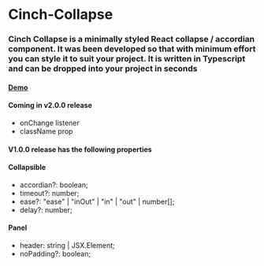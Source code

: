 # Cinch-Collapse

### Cinch Collapse is a minimally styled React collapse / accordian component. It was been developed so that with minimum effort you can style it to suit your project. It is written in Typescript and can be dropped into your project in seconds

#### [Demo](https://codesandbox.io/s/autumn-thunder-vd8ic?fontsize=14&hidenavigation=1&theme=dark)

#### Coming in v2.0.0 release

- onChange listener
- className prop

#### V1.0.0 release has the following properties

#### Collapsible

- accordian?: boolean;
- timeout?: number;
- ease?: "ease" | "inOut" | "in" | "out" | number[];
- delay?: number;

#### Panel

- header: string | JSX.Element;
- noPadding?: boolean;

